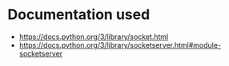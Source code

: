 # Documentation used
- <https://docs.python.org/3/library/socket.html>
- <https://docs.python.org/3/library/socketserver.html#module-socketserver>
